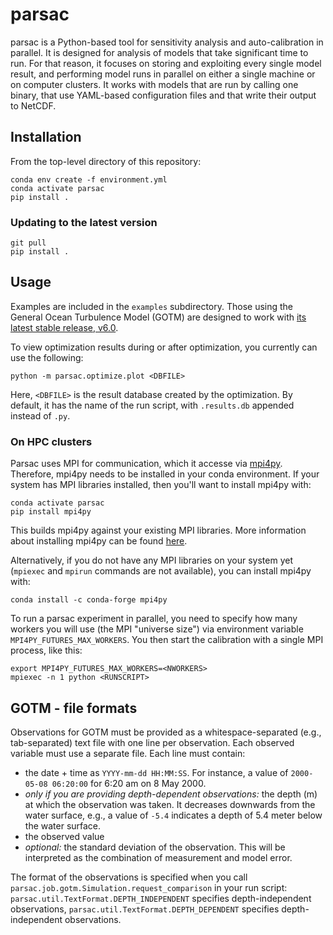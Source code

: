 # parsac

parsac is a Python-based tool for sensitivity analysis and auto-calibration in parallel.
It is designed for analysis of models that take significant time to run.
For that reason, it focuses on storing and exploiting every single model result,
and performing model runs in parallel on either a single machine or
on computer clusters. It works with models that are run by calling one binary,
that use YAML-based configuration files and that write their output to NetCDF.

## Installation

From the top-level directory of this repository:

```
conda env create -f environment.yml
conda activate parsac
pip install .
```

### Updating to the latest version

```
git pull
pip install .
```

## Usage

Examples are included in the `examples` subdirectory.
Those using the General Ocean Turbulence Model (GOTM) are designed
to work with [its latest stable release, v6.0](https://github.com/gotm-model/code/tree/v6.0).

To view optimization results during or after optimization, you currently can use the following:

```
python -m parsac.optimize.plot <DBFILE>
```

Here, `<DBFILE>` is the result database created by the optimization.
By default, it has the name of the run script, with `.results.db` appended instead of `.py`.

### On HPC clusters

Parsac uses MPI for communication, which it accesse via [mpi4py](https://mpi4py.readthedocs.io/en/stable/). Therefore, mpi4py needs to be installed in your conda environment. If your system has MPI libraries installed,
then you'll want to install mpi4py with:

```
conda activate parsac
pip install mpi4py
```

This builds mpi4py against your existing MPI libraries. More information about installing mpi4py can be found [here](https://mpi4py.readthedocs.io/en/stable/install.html).

Alternatively, if you do not have any MPI libraries on your system yet (`mpiexec` and `mpirun` commands are not available), you can install mpi4py with:

```
conda install -c conda-forge mpi4py
```

To run a parsac experiment in parallel, you need to specify how many workers you will use (the MPI "universe size") via environment variable `MPI4PY_FUTURES_MAX_WORKERS`. You then start the calibration with a single MPI process, like this:

```
export MPI4PY_FUTURES_MAX_WORKERS=<NWORKERS>
mpiexec -n 1 python <RUNSCRIPT>
```


## GOTM - file formats

Observations for GOTM must be provided as a whitespace-separated (e.g., tab-separated)
text file with one line per observation. Each observed variable must use a separate file.
Each line must contain:
* the date + time as `YYYY-mm-dd HH:MM:SS`. For instance, a value of `2000-05-08 06:20:00` for 6:20 am on 8 May 2000.
* _only if you are providing depth-dependent observations:_ the depth (m) at which the
   observation was taken. It decreases downwards from the water surface, e.g., a
   value of `-5.4` indicates a depth of 5.4 meter below the water surface.
* the observed value
* _optional:_ the standard deviation of the observation. This will be interpreted as the combination of measurement and model error.

The format of the observations is specified when you call `parsac.job.gotm.Simulation.request_comparison`
in your run script:
`parsac.util.TextFormat.DEPTH_INDEPENDENT` specifies depth-independent observations,
`parsac.util.TextFormat.DEPTH_DEPENDENT` specifies depth-independent observations.